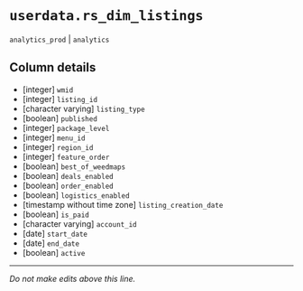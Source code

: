 # `userdata.rs_dim_listings`
`analytics_prod` | `analytics`

## Column details
* [integer]   `wmid`
* [integer]   `listing_id`
* [character varying] `listing_type`
* [boolean]   `published`
* [integer]   `package_level`
* [integer]   `menu_id`
* [integer]   `region_id`
* [integer]   `feature_order`
* [boolean]   `best_of_weedmaps`
* [boolean]   `deals_enabled`
* [boolean]   `order_enabled`
* [boolean]   `logistics_enabled`
* [timestamp without time zone] `listing_creation_date`
* [boolean]   `is_paid`
* [character varying] `account_id`
* [date]      `start_date`
* [date]      `end_date`
* [boolean]   `active`

-------------------------------------------------------------------------------
*Do not make edits above this line.*
